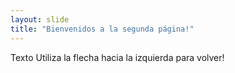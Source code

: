 ```yaml
---
layout: slide
title: "Bienvenidos a la segunda página!"
---
```

Texto
Utiliza la flecha hacia la izquierda para volver!

